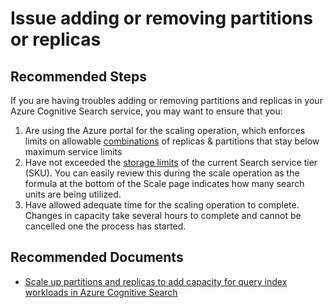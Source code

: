 <properties
	pageTitle="Issue adding or removing partitions or replicas"
	description="Issue adding or removing partitions or replicas"
	service="microsoft.search"
	resource="searchservices"
	authors="cynotebo"
	ms.author="cynotebo"
	selfHelpType="resource"
	displayOrder="23"	
	supportTopicIds="32681352"
	resourceTags=""
	productPesIds="15568"
	articleId="partitions-and-replicas"
	cloudEnvironments="public, Fairfax"
	ownershipId="AzureSearch_AzureSearch"
/>

# Issue adding or removing partitions or replicas

## **Recommended Steps**

If you are having troubles adding or removing partitions and replicas in your Azure Cognitive Search service, you may want to ensure that you:

1.	Are using the Azure portal for the scaling operation, which enforces limits on allowable [combinations](https://docs.microsoft.com/azure/search/search-capacity-planning) of replicas & partitions that stay below maximum service limits
2.	Have not exceeded the [storage limits](https://docs.microsoft.com/azure/search/search-limits-quotas-capacity) of the current Search service tier (SKU). You can easily review this during the scale operation as the formula at the bottom of the Scale page indicates how many search units are being utilized.
3.	Have allowed adequate time for the scaling operation to complete.  Changes in capacity take several hours to complete and cannot be cancelled one the process has started.  

## **Recommended Documents**

* [Scale up partitions and replicas to add capacity for query index workloads in Azure Cognitive Search](https://docs.microsoft.com/azure/search/search-capacity-planning)
